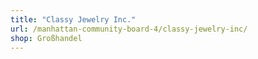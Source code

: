 ```yaml
---
title: "Classy Jewelry Inc."
url: /manhattan-community-board-4/classy-jewelry-inc/
shop: Großhandel
---
```

